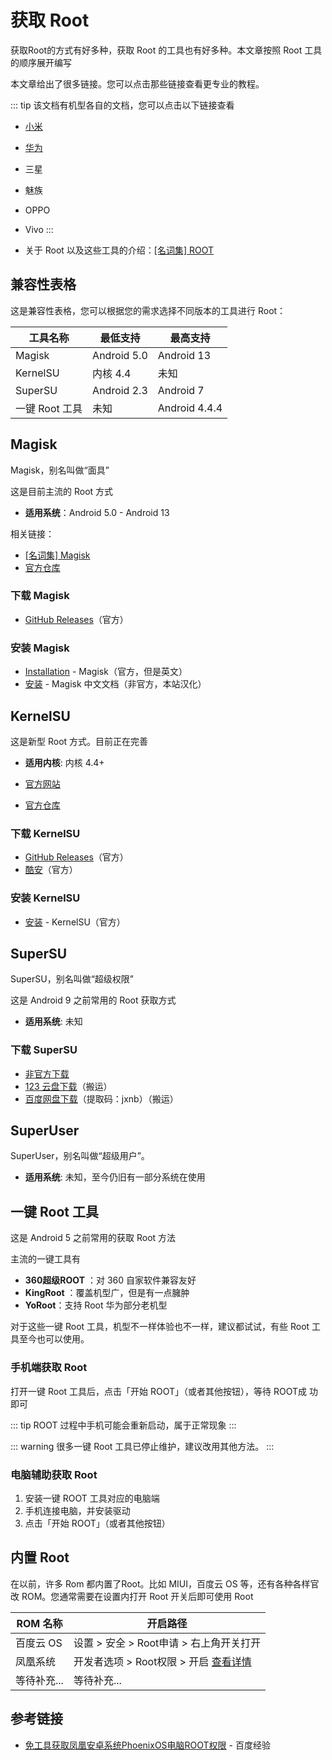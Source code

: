 # 获取 Root

获取Root的方式有好多种，获取 Root 的工具也有好多种。本文章按照 Root 工具的顺序展开编写

本文章给出了很多链接。您可以点击那些链接查看更专业的教程。

::: tip
该文档有机型各自的文档，您可以点击以下链接查看

* [小米](./xiaomi/xiaomi.md)
* [华为](./huawei/README.md)
* 三星
* 魅族
* OPPO
* Vivo
:::

* 关于 Root 以及这些工具的介绍：[[名词集] ROOT](../../../normal/noun.md#root)

## 兼容性表格

这是兼容性表格，您可以根据您的需求选择不同版本的工具进行 Root：

| 工具名称       | 最低支持    | 最高支持      |
| -------------- | ----------- | ------------- |
| Magisk         | Android 5.0 | Android 13    |
| KernelSU       | 内核 4.4    | 未知          |
| SuperSU        | Android 2.3 | Android 7     |
| 一键 Root 工具 | 未知        | Android 4.4.4 |

## Magisk <Badge type="tip" text="推荐" />

Magisk，别名叫做“面具”

这是目前主流的 Root 方式

* __适用系统__：Android 5.0 - Android 13

相关链接：

* [[名词集] Magisk](../../../normal/noun.md#magisk)
* [官方仓库](https://github.com/topjohnwu/Magisk)

### 下载 Magisk

* [GitHub Releases](https://github.com/topjohnwu/Magisk/releases/latest)（官方）

### 安装 Magisk

* [Installation](https://topjohnwu.github.io/Magisk/install.html) - Magisk（官方，但是英文）
* [安装](https://jesse205.github.io/MagiskChineseDocument/install.html) - Magisk 中文文档（非官方，本站汉化）

## KernelSU <Badge type="tip" text="推荐高级用户使用" />

这是新型 Root 方式。目前正在完善

* __适用内核__: 内核 4.4+

* [官方网站](https://kernelsu.org/)
* [官方仓库](https://github.com/tiann/KernelSU)

### 下载 KernelSU

* [GitHub Releases](https://github.com/tiann/KernelSU/releases)（官方）
* [酷安](https://www.coolapk.com/apk/me.weishu.kernelsu)（官方）

### 安装 KernelSU

* [安装](https://kernelsu.org/zh_CN/guide/installation.html) - KernelSU（官方）

## SuperSU

SuperSU，别名叫做“超级权限”

这是 Android 9 之前常用的 Root 获取方式

* __适用系统__: 未知

### 下载 SuperSU

* [非官方下载](https://supersuroot.org/download/)
* [123 云盘下载](https://www.123pan.com/s/G7a9-mpek)（搬运）
* [百度网盘下载](https://pan.baidu.com/s/1D-xltDWSZHZmKbqULMknsw?pwd=jxnb)（提取码：jxnb）（搬运）

## SuperUser

SuperUser，别名叫做“超级用户”。

* __适用系统__: 未知，至今仍旧有一部分系统在使用

## 一键 Root 工具

这是 Android 5 之前常用的获取 Root 方法

主流的一键工具有

* __360超级ROOT__ <Badge type="warning" text="已停止运营" />：对 360 自家软件兼容友好 <Badge type="tip" text="老设备推荐" />
* __KingRoot__ <Badge type="warning" text="已停止运营" />：覆盖机型广，但是有一点臃肿 <Badge type="tip" text="老设备推荐" />
* __YoRoot__：支持 Root 华为部分老机型

对于这些一键 Root 工具，机型不一样体验也不一样，建议都试试，有些 Root 工具至今也可以使用。

### 手机端获取 Root

打开一键 Root 工具后，点击「开始 ROOT」（或者其他按钮），等待 ROOT成 功即可

::: tip
ROOT 过程中手机可能会重新启动，属于正常现象
:::

::: warning
很多一键 Root 工具已停止维护，建议改用其他方法。
:::

### 电脑辅助获取 Root

1. 安装一键 ROOT 工具对应的电脑端
2. 手机连接电脑，并安装驱动
3. 点击「开始 ROOT」（或者其他按钮）

## 内置 Root

在以前，许多 Rom 都内置了Root。比如 MIUI，百度云 OS 等，还有各种各样官改 ROM。您通常需要在设置内打开 Root 开关后即可使用 Root

| ROM 名称    | 开启路径                                                  |
| ----------- | --------------------------------------------------------- |
| 百度云 OS   | 设置 > 安全 > Root申请 > 右上角开关打开                   |
| 凤凰系统    | 开发者选项 > Root权限 > 开启 [查看详情][凤凰系统官方Root] |
| 等待补充... | 等待补充...                                               |

## 参考链接

* [免工具获取凤凰安卓系统PhoenixOS电脑ROOT权限][凤凰系统官方Root] - 百度经验

[凤凰系统官方Root]: https://jingyan.baidu.com/article/020278114e0fa01bcc9ce5ad.html
